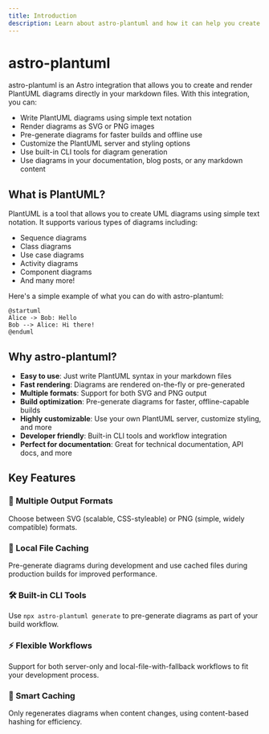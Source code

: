 ```yaml
---
title: Introduction
description: Learn about astro-plantuml and how it can help you create beautiful diagrams in your Astro site.
---
```


# astro-plantuml

astro-plantuml is an Astro integration that allows you to create and render PlantUML diagrams directly in your markdown files. With this integration, you can:

- Write PlantUML diagrams using simple text notation
- Render diagrams as SVG or PNG images
- Pre-generate diagrams for faster builds and offline use
- Customize the PlantUML server and styling options
- Use built-in CLI tools for diagram generation
- Use diagrams in your documentation, blog posts, or any markdown content

## What is PlantUML?

PlantUML is a tool that allows you to create UML diagrams using simple text notation. It supports various types of diagrams including:

- Sequence diagrams
- Class diagrams
- Use case diagrams
- Activity diagrams
- Component diagrams
- And many more!

Here's a simple example of what you can do with astro-plantuml:

```plantuml
@startuml
Alice -> Bob: Hello
Bob --> Alice: Hi there!
@enduml
```

## Why astro-plantuml?

- **Easy to use**: Just write PlantUML syntax in your markdown files
- **Fast rendering**: Diagrams are rendered on-the-fly or pre-generated
- **Multiple formats**: Support for both SVG and PNG output
- **Build optimization**: Pre-generate diagrams for faster, offline-capable builds
- **Highly customizable**: Use your own PlantUML server, customize styling, and more
- **Developer friendly**: Built-in CLI tools and workflow integration
- **Perfect for documentation**: Great for technical documentation, API docs, and more

## Key Features

### 🎨 Multiple Output Formats
Choose between SVG (scalable, CSS-styleable) or PNG (simple, widely compatible) formats.

### 📁 Local File Caching
Pre-generate diagrams during development and use cached files during production builds for improved performance.

### 🛠️ Built-in CLI Tools
Use `npx astro-plantuml generate` to pre-generate diagrams as part of your build workflow.

### ⚡ Flexible Workflows
Support for both server-only and local-file-with-fallback workflows to fit your development process.

### 🎯 Smart Caching
Only regenerates diagrams when content changes, using content-based hashing for efficiency. 